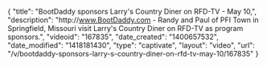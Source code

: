 {
    "title": "BootDaddy sponsors Larry's Country Diner on RFD-TV - May 10,",
    "description": "http:\/\/www.BootDaddy.com - Randy and Paul of PFI Town in Springfield, Missouri visit Larry's Country Diner on RFD-TV as program sponsors.",
    "videoid": "167835",
    "date_created": "1400657532",
    "date_modified": "1418181430",
    "type": "captivate",
    "layout": "video",
    "url": "\/v\/bootdaddy-sponsors-larry-s-country-diner-on-rfd-tv-may-10\/167835"
}